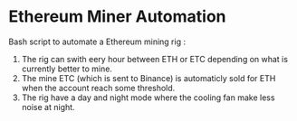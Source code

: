 # Ethereum Miner Automation


Bash script to automate a Ethereum mining rig :

1) The rig can swith eery hour between ETH or ETC depending on what is currently better to mine.
2) The mine ETC (which is sent to Binance) is automaticly sold for ETH when the account reach some threshold.
3) The rig have a day and night mode where the cooling fan make less noise at night.

